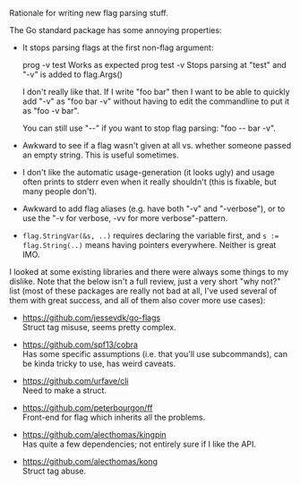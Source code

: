 Rationale for writing new flag parsing stuff.

The Go standard package has some annoying properties:

- It stops parsing flags at the first non-flag argument:

     prog -v test     Works as expected
     prog test -v     Stops parsing at "test" and "-v" is added to flag.Args()

  I don't really like that. If I write "foo bar" then I want to be able to
  quickly add "-v" as "foo bar -v" without having to edit the commandline to put
  it as "foo -v bar".

  You can still use "--" if you want to stop flag parsing: "foo -- bar -v".

- Awkward to see if a flag wasn't given at all vs. whether someone passed an
  empty string. This is useful sometimes.

- I don't like the automatic usage-generation (it looks ugly) and usage often
  prints to stderr even when it really shouldn't (this is fixable, but many
  people don't).

- Awkward to add flag aliases (e.g. have both "-v" and "-verbose"), or to use
  the "-v for verbose, -vv for more verbose"-pattern.

- `flag.StringVar(&s, ..)` requires declaring the variable first, and `s :=
  flag.String(..)` means having pointers everywhere. Neither is great IMO.

I looked at some existing libraries and there were always some things to my
dislike. Note that the below isn't a full review, just a very short "why not?"
list (most of these packages are really not bad at all, I've used several of
them with great success, and all of them also cover more use cases):

- https://github.com/jessevdk/go-flags<br>
  Struct tag misuse, seems pretty complex.

- https://github.com/spf13/cobra<br>
  Has some specific assumptions (i.e. that you'll use subcommands), can be kinda
  tricky to use, has weird caveats.

- https://github.com/urfave/cli<br>
  Need to make a struct.

- https://github.com/peterbourgon/ff<br>
  Front-end for flag which inherits all the problems.

- https://github.com/alecthomas/kingpin<br>
  Has quite a few dependencies; not entirely sure if I like the API.

- https://github.com/alecthomas/kong<br>
  Struct tag abuse.
